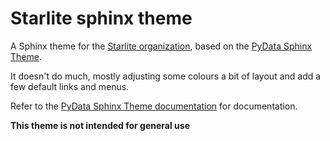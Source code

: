 # Starlite sphinx theme

A Sphinx theme for the [Starlite organization](https://github.com/starlite-api), based on the
[PyData Sphinx Theme](https://github.com/pydata/pydata-sphinx-theme).

It doesn't do much, mostly adjusting some colours a bit of layout and add a few default links and menus.

Refer to the [PyData Sphinx Theme documentation](https://pydata-sphinx-theme.readthedocs.io/en/latest/) for documentation.

**This theme is not intended for general use**
